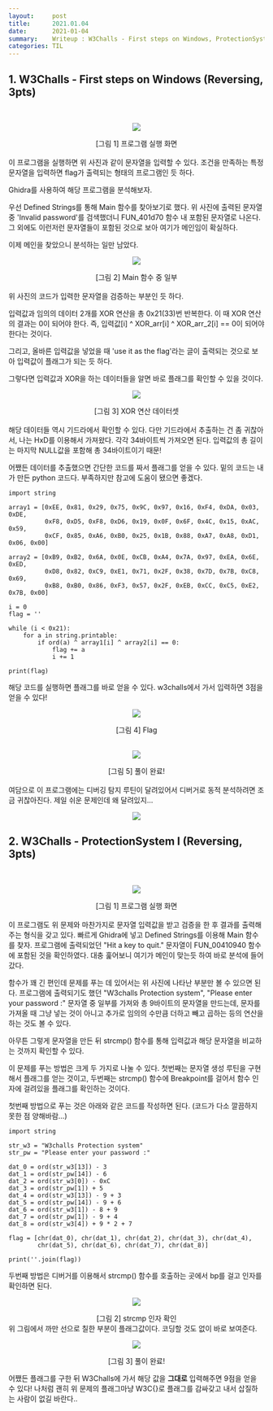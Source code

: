 ```yaml
---
layout:     post
title:      2021.01.04
date:       2021-01-04
summary:	Writeup : W3Challs - First steps on Windows, ProtectionSystem Ⅰ
categories: TIL
---
```


## 1. W3Challs - First steps on Windows (Reversing, 3pts)

<br>
<p align="center"><img src="https://user-images.githubusercontent.com/75083364/103515317-da163b00-4eb1-11eb-94c1-13383e5ffe39.png"></p>
<center>[그림 1] 프로그램 실행 화면</center><br>
이 프로그램을 실행하면 위 사진과 같이 문자열을 입력할 수 있다.
조건을 만족하는 특정 문자열을 입력하면 flag가 출력되는 형태의 프로그램인 듯 하다.

Ghidra를 사용하여 해당 프로그램을 분석해보자.

우선 Defined Strings를 통해 Main 함수를 찾아보기로 했다.
위 사진에 출력된 문자열 중 'Invalid password'를 검색했더니 FUN_401d70 함수 내 포함된 문자열로 나온다. 그 외에도 이런저런 문자열들이 포함된 것으로 보아 여기가 메인임이 확실하다.

이제 메인을 찾았으니 분석하는 일만 남았다.

<p align="center"><img src="https://user-images.githubusercontent.com/75083364/103515322-db476800-4eb1-11eb-9cc2-b8ffbf4ec063.png"></p>
<center>[그림 2] Main 함수 중 일부</center><br>
위 사진의 코드가 입력한 문자열을 검증하는 부분인 듯 하다.

입력값과 임의의 데이터 2개를 XOR 연산을 총 0x21(33)번 반복한다.
이 때 XOR 연산의 결과는 0이 되어야 한다. 즉, 입력값[i] ^ XOR_arr[i] ^ XOR_arr_2[i] == 0이 되어야 한다는 것이다.

그리고, 올바른 입력값을 넣었을 때 'use it as the flag'라는 글이 출력되는 것으로 보아 입력값이 플래그가 되는 듯 하다.

그렇다면 입력값과 XOR을 하는 데이터들을 알면 바로 플래그를 확인할 수 있을 것이다.

<p align="center"><img src="https://user-images.githubusercontent.com/75083364/103515325-dbdffe80-4eb1-11eb-86a1-1333d27cf6cf.png"></p>
<center>[그림 3] XOR 연산 데이터셋</center><br>
해당 데이터들 역시 기드라에서 확인할 수 있다. 
다만 기드라에서 추출하는 건 좀 귀찮아서, 나는 HxD를 이용해서 가져왔다.
각각 34바이트씩 가져오면 된다. 입력값의 총 길이는 마지막 NULL값을 포함해 총 34바이트이기 때문!

어쨌든 데이터를 추출했으면 간단한 코드를 짜서 플래그를 얻을 수 있다.
밑의 코드는 내가 만든 python 코드다. 부족하지만 참고에 도움이 됐으면 좋겠다.

```{.python}
import string

array1 = [0xEE, 0x81, 0x29, 0x75, 0x9C, 0x97, 0x16, 0xF4, 0xDA, 0x03, 0xDE,
          0xF8, 0xD5, 0xF8, 0xD6, 0x19, 0x0F, 0x6F, 0x4C, 0x15, 0xAC, 0x59,
          0xCF, 0x85, 0xA6, 0xB0, 0x25, 0x1B, 0x88, 0xA7, 0xA8, 0xD1, 0x06, 0x00]

array2 = [0xB9, 0xB2, 0x6A, 0x0E, 0xCB, 0xA4, 0x7A, 0x97, 0xEA, 0x6E, 0xED,
          0xD8, 0x82, 0xC9, 0xE1, 0x71, 0x2F, 0x38, 0x7D, 0x7B, 0xC8, 0x69,
          0xB8, 0xB0, 0x86, 0xF3, 0x57, 0x2F, 0xEB, 0xCC, 0xC5, 0xE2, 0x7B, 0x00]

i = 0
flag = ''

while (i < 0x21):
    for a in string.printable:
        if ord(a) ^ array1[i] ^ array2[i] == 0:
            flag += a
            i += 1

print(flag)
```

해당 코드를 실행하면 플래그를 바로 얻을 수 있다. w3challs에서 가서 입력하면 3점을 얻을 수 있다!

<p align="center"><img src="https://user-images.githubusercontent.com/75083364/103515327-dc789500-4eb1-11eb-956c-0f61a4a5c089.png"></p>
<center>[그림 4] Flag</center><br>

<p align="center"><img src="https://user-images.githubusercontent.com/75083364/103515329-dc789500-4eb1-11eb-9060-976f295f129b.png"></p>
<center>[그림 5] 풀이 완료!</center><br>
여담으로 이 프로그램에는 디버깅 탐지 루틴이 달려있어서 디버거로 동적 분석하려면 조금 귀찮아진다. 제일 쉬운 문제인데 왜 달려있지...

<p align="center"><img src="https://user-images.githubusercontent.com/75083364/103515331-dd112b80-4eb1-11eb-8eb9-6973dfae8fae.png"></p>

## 2. W3Challs - ProtectionSystem Ⅰ (Reversing, 3pts)

<br>
<p align="center"><img src="https://user-images.githubusercontent.com/75083364/103532263-42731580-4ece-11eb-9a3d-0ce8fa254b32.png"></p>
<center>[그림 1] 프로그램 실행 화면</center><br>
이 프로그램도 위 문제와 마찬가지로 문자열 입력값을 받고 검증을 한 후 결과를 출력해주는 형식을 갖고 있다.
빠르게 Ghidra에 넣고 Defined Strings를 이용해 Main 함수를 찾자.
프로그램에 출력되었던 "Hit a key to quit." 문자열이 FUN_00410940 함수에 포함된 것을 확인하였다.
대충 훑어보니 여기가 메인이 맞는듯 하여 바로 분석에 들어갔다.

함수가 꽤 긴 편인데 문제를 푸는 데 있어서는 위 사진에 나타난 부분만 볼 수 있으면 된다.
프로그램에 출력되기도 했던 "W3challs Protection system", "Please enter your password :" 문자열 중 일부를 가져와
총 9바이트의 문자열을 만드는데, 문자를 가져올 때 그냥 넣는 것이 아니고 추가로 임의의 수만큼 더하고 빼고 곱하는 등의 연산을 하는 것도 볼 수 있다.

아무튼 그렇게 문자열을 만든 뒤 strcmp() 함수를 통해 입력값과 해당 문자열을 비교하는 것까지 확인할 수 있다.

이 문제를 푸는 방법은 크게 두 가지로 나눌 수 있다.
첫번째는 문자열 생성 루틴을 구현해서 플래그를 얻는 것이고, 두번째는 strcmp() 함수에 Breakpoint를 걸어서 함수 인자에 걸려있을 플래그를 확인하는 것이다.

첫번째 방법으로 푸는 것은 아래와 같은 코드를 작성하면 된다. (코드가 다소 깔끔하지 못한 점 양해바람...)

```(.python)
import string

str_w3 = "W3challs Protection system"
str_pw = "Please enter your password :"

dat_0 = ord(str_w3[13]) - 3
dat_1 = ord(str_pw[14]) - 6
dat_2 = ord(str_w3[0]) - 0xC
dat_3 = ord(str_pw[1]) + 5
dat_4 = ord(str_w3[13]) - 9 + 3
dat_5 = ord(str_pw[14]) - 9 + 6
dat_6 = ord(str_w3[1]) - 8 + 9
dat_7 = ord(str_pw[1]) - 9 + 4
dat_8 = ord(str_w3[4]) + 9 * 2 + 7

flag = [chr(dat_0), chr(dat_1), chr(dat_2), chr(dat_3), chr(dat_4),
        chr(dat_5), chr(dat_6), chr(dat_7), chr(dat_8)]

print(''.join(flag))
```

두번째 방법은 디버거를 이용해서 strcmp() 함수를 호출하는 곳에서 bp를 걸고 인자를 확인하면 된다.

<p align="center"><img src="https://user-images.githubusercontent.com/75083364/103532266-430bac00-4ece-11eb-9ab9-31093806fa22.png"></p>
<center>[그림 2] strcmp 인자 확인</center>
위 그림에서 까만 선으로 칠한 부분이 플래그값이다. 코딩할 것도 없이 바로 보여준다.

<p align="center"><img src="https://user-images.githubusercontent.com/75083364/103532268-43a44280-4ece-11eb-9f0b-f38a0f1af4b4.png"></p>
<center>[그림 3] 풀이 완료!</center>

어쨌든 플래그를 구한 뒤 W3Challs에 가서 해당 값을 **그대로** 입력해주면 9점을 얻을 수 있다!
나처럼 괜히 위 문제의 플래그마냥 W3C{}로 플래그를 감싸갖고 내서 삽질하는 사람이 없길 바란다..